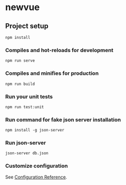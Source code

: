# newvue

## Project setup
```
npm install
```

### Compiles and hot-reloads for development
```
npm run serve
```

### Compiles and minifies for production
```
npm run build
```

### Run your unit tests
```
npm run test:unit
```

### Run command for fake json server installation
```
npm install -g json-server
```

### Run json-server
```
json-server db.json
```
### Customize configuration
See [Configuration Reference](https://cli.vuejs.org/config/).
